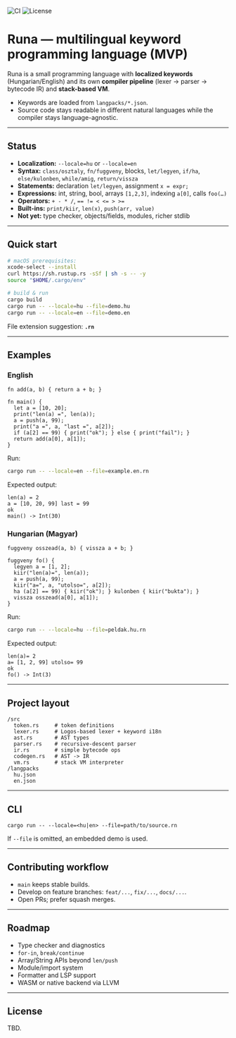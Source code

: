 ![CI](https://img.shields.io/github/actions/workflow/status/gubiczam/runa/ci.yml?branch=master)
![License](https://img.shields.io/badge/license-MIT-blue.svg)


# Runa — multilingual keyword programming language (MVP)

Runa is a small programming language with **localized keywords** (Hungarian/English) and its own **compiler pipeline** (lexer → parser → bytecode IR) and **stack-based VM**.

- Keywords are loaded from `langpacks/*.json`.
- Source code stays readable in different natural languages while the compiler stays language-agnostic.

---

## Status

- **Localization:** `--locale=hu` or `--locale=en`
- **Syntax:** `class/osztaly`, `fn/fuggveny`, blocks, `let/legyen`, `if/ha`, `else/kulonben`, `while/amig`, `return/vissza`
- **Statements:** declaration `let/legyen`, assignment `x = expr;`
- **Expressions:** int, string, bool, arrays `[1,2,3]`, indexing `a[0]`, calls `foo(…)`
- **Operators:** `+ - * /`, `== != < <= > >=`
- **Built-ins:** `print/kiir`, `len(x)`, `push(arr, value)`
- **Not yet:** type checker, objects/fields, modules, richer stdlib

---

## Quick start

```bash
# macOS prerequisites:
xcode-select --install
curl https://sh.rustup.rs -sSf | sh -s -- -y
source "$HOME/.cargo/env"

# build & run
cargo build
cargo run -- --locale=hu --file=demo.hu
cargo run -- --locale=en --file=demo.en
```

File extension suggestion: **`.rn`**

---

## Examples

### English

```text
fn add(a, b) { return a + b; }

fn main() {
  let a = [10, 20];
  print("len(a) =", len(a));
  a = push(a, 99);
  print("a =", a, "last =", a[2]);
  if (a[2] == 99) { print("ok"); } else { print("fail"); }
  return add(a[0], a[1]);
}
```

Run:
```bash
cargo run -- --locale=en --file=example.en.rn
```

Expected output:
```
len(a) = 2
a = [10, 20, 99] last = 99
ok
main() -> Int(30)
```

### Hungarian (Magyar)

```text
fuggveny osszead(a, b) { vissza a + b; }

fuggveny fo() {
  legyen a = [1, 2];
  kiir("len(a)=", len(a));
  a = push(a, 99);
  kiir("a=", a, "utolso=", a[2]);
  ha (a[2] == 99) { kiir("ok"); } kulonben { kiir("bukta"); }
  vissza osszead(a[0], a[1]);
}
```

Run:
```bash
cargo run -- --locale=hu --file=peldak.hu.rn
```

Expected output:
```
len(a)= 2
a= [1, 2, 99] utolso= 99
ok
fo() -> Int(3)
```

---

## Project layout

```
/src
  token.rs     # token definitions
  lexer.rs     # Logos-based lexer + keyword i18n
  ast.rs       # AST types
  parser.rs    # recursive-descent parser
  ir.rs        # simple bytecode ops
  codegen.rs   # AST -> IR
  vm.rs        # stack VM interpreter
/langpacks
  hu.json
  en.json
```

---

## CLI

```
cargo run -- --locale=<hu|en> --file=path/to/source.rn
```

If `--file` is omitted, an embedded demo is used.

---

## Contributing workflow

- `main` keeps stable builds.
- Develop on feature branches: `feat/...`, `fix/...`, `docs/...`.
- Open PRs; prefer squash merges.

---

## Roadmap

- Type checker and diagnostics
- `for-in`, `break/continue`
- Array/String APIs beyond `len/push`
- Module/import system
- Formatter and LSP support
- WASM or native backend via LLVM

---

## License

TBD.

